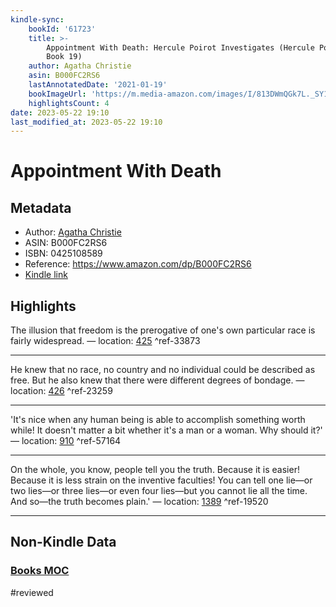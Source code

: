 ```yaml
---
kindle-sync:
    bookId: '61723'
    title: >-
        Appointment With Death: Hercule Poirot Investigates (Hercule Poirot series
        Book 19)
    author: Agatha Christie
    asin: B000FC2RS6
    lastAnnotatedDate: '2021-01-19'
    bookImageUrl: 'https://m.media-amazon.com/images/I/813DWmQGk7L._SY160.jpg'
    highlightsCount: 4
date: 2023-05-22 19:10
last_modified_at: 2023-05-22 19:10
---
```


# Appointment With Death

## Metadata

-   Author: [Agatha Christie](https://www.amazon.comundefined)
-   ASIN: B000FC2RS6
-   ISBN: 0425108589
-   Reference: https://www.amazon.com/dp/B000FC2RS6
-   [Kindle link](kindle://book?action=open&asin=B000FC2RS6)

## Highlights

The illusion that freedom is the prerogative of one's own particular race is fairly widespread. — location: [425](kindle://book?action=open&asin=B000FC2RS6&location=425) ^ref-33873

---

He knew that no race, no country and no individual could be described as free. But he also knew that there were different degrees of bondage. — location: [426](kindle://book?action=open&asin=B000FC2RS6&location=426) ^ref-23259

---

'It's nice when any human being is able to accomplish something worth while! It doesn't matter a bit whether it's a man or a woman. Why should it?' — location: [910](kindle://book?action=open&asin=B000FC2RS6&location=910) ^ref-57164

---

On the whole, you know, people tell you the truth. Because it is easier! Because it is less strain on the inventive faculties! You can tell one lie—or two lies—or three lies—or even four lies—but you cannot lie all the time. And so—the truth becomes plain.' — location: [1389](kindle://book?action=open&asin=B000FC2RS6&location=1389) ^ref-19520

---

## Non-Kindle Data

### [Books MOC](Books%20MOC.md)
#reviewed
